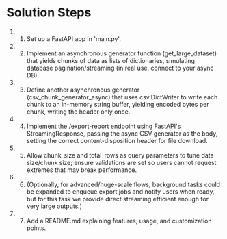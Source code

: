 # Solution Steps

1. 1. Set up a FastAPI app in 'main.py'.

2. 2. Implement an asynchronous generator function (get_large_dataset) that yields chunks of data as lists of dictionaries, simulating database pagination/streaming (in real use, connect to your async DB).

3. 3. Define another asynchronous generator (csv_chunk_generator_async) that uses csv.DictWriter to write each chunk to an in-memory string buffer, yielding encoded bytes per chunk, writing the header only once.

4. 4. Implement the /export-report endpoint using FastAPI's StreamingResponse, passing the async CSV generator as the body, setting the correct content-disposition header for file download.

5. 5. Allow chunk_size and total_rows as query parameters to tune data size/chunk size; ensure validations are set so users cannot request extremes that may break performance.

6. 6. (Optionally, for advanced/huge-scale flows, background tasks could be expanded to enqueue export jobs and notify users when ready, but for this task we provide direct streaming efficient enough for very large outputs.)

7. 7. Add a README.md explaining features, usage, and customization points.

